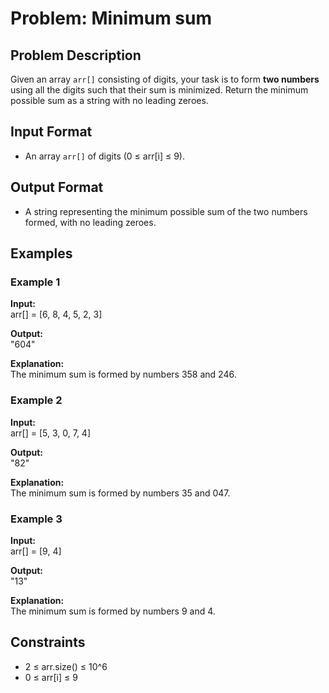 # Problem: Minimum sum

## Problem Description

Given an array `arr[]` consisting of digits, your task is to form **two numbers** using all the digits such that their sum is minimized. Return the minimum possible sum as a string with no leading zeroes.

## Input Format

- An array `arr[]` of digits (0 ≤ arr[i] ≤ 9).

## Output Format

- A string representing the minimum possible sum of the two numbers formed, with no leading zeroes.

## Examples

### Example 1

**Input:**  
arr[] = [6, 8, 4, 5, 2, 3]

**Output:**  
"604"

**Explanation:**  
The minimum sum is formed by numbers 358 and 246.

### Example 2

**Input:**  
arr[] = [5, 3, 0, 7, 4]

**Output:**  
"82"

**Explanation:**  
The minimum sum is formed by numbers 35 and 047.

### Example 3

**Input:**  
arr[] = [9, 4]

**Output:**  
"13"

**Explanation:**  
The minimum sum is formed by numbers 9 and 4.

## Constraints

- 2 ≤ arr.size() ≤ 10^6
- 0 ≤ arr[i] ≤ 9
